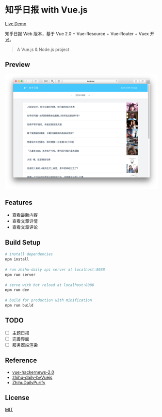 # 知乎日报 with Vue.js

[Live Demo](http://vue-zhihu.hapboy.xyz)

知乎日报 Web 版本，基于 Vue 2.0 + Vue-Resource + Vue-Router + Vuex 开发。

> A Vue.js & Node.js project

## Preview

![](./preview.png)

## Features
- 查看最新内容
- 查看文章详情
- 查看文章评论

## Build Setup

``` bash
# install dependencies
npm install

# run zhihu-daily api server at localhost:8088
npm run server

# serve with hot reload at localhost:8080
npm run dev

# build for production with minification
npm run build
```

## TODO

 - [ ] 主题日报
 - [ ] 完善界面
 - [ ] 服务器端渲染

## Reference

- [vue-hackernews-2.0](https://github.com/vuejs/vue-hackernews-2.0)
- [zhihu-daily-byVuejs](https://github.com/GaryChangCN/zhihu-daily-byVuejs)
- [ZhihuDailyPurify](https://github.com/izzyleung/ZhihuDailyPurify/wiki/%E7%9F%A5%E4%B9%8E%E6%97%A5%E6%8A%A5-API-%E5%88%86%E6%9E%90)

## License

[MIT](https://opensource.org/licenses/MIT)
